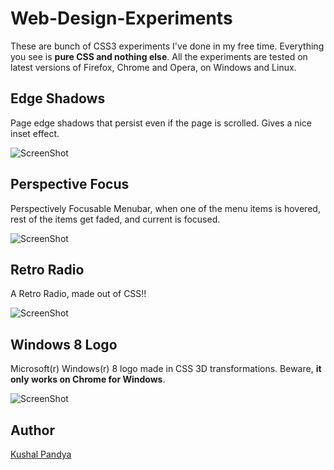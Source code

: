 # Web-Design-Experiments

These are bunch of CSS3 experiments I've done in my free time. Everything you see is __pure CSS and nothing else__. All the experiments are tested on latest versions of Firefox, Chrome and Opera, on Windows and Linux.

## Edge Shadows

Page edge shadows that persist even if the page is scrolled. Gives a nice inset effect.

![ScreenShot](https://raw.github.com/kushalpandya/Web-Design-Experiments/master/Screenshots/Edge%20Shadows.png)

## Perspective Focus

Perspectively Focusable Menubar, when one of the menu items is hovered, rest of the items get faded, and current is focused.

![ScreenShot](https://raw.github.com/kushalpandya/Web-Design-Experiments/master/Screenshots/Perspective%20Focus.png)

## Retro Radio

A Retro Radio, made out of CSS!!

![ScreenShot](https://raw.github.com/kushalpandya/Web-Design-Experiments/master/Screenshots/Retro%20Radio.png)

## Windows 8 Logo

Microsoft(r) Windows(r) 8 logo made in CSS 3D transformations. Beware, **it only works on Chrome for Windows**.

![ScreenShot](https://raw.github.com/kushalpandya/Web-Design-Experiments/master/Screenshots/Windows%208%20Logo.png)

## Author

[Kushal Pandya](https://github.com/kushalpandya)
